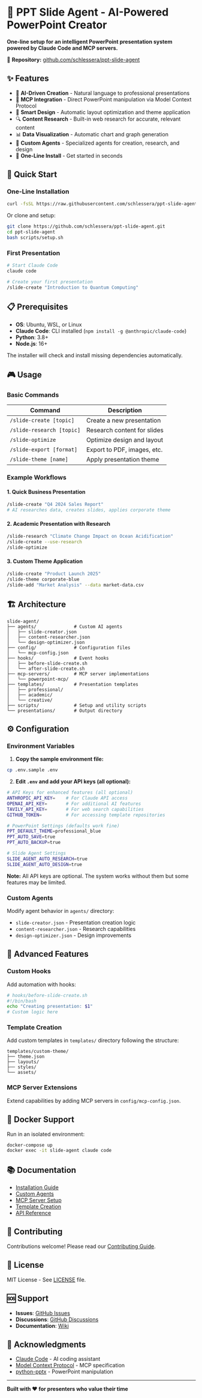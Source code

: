 # 🎯 PPT Slide Agent - AI-Powered PowerPoint Creator

**One-line setup for an intelligent PowerPoint presentation system powered by Claude Code and MCP servers.**

🔗 **Repository:** [github.com/schlessera/ppt-slide-agent](https://github.com/schlessera/ppt-slide-agent)

## ✨ Features

- 🤖 **AI-Driven Creation** - Natural language to professional presentations
- 🔌 **MCP Integration** - Direct PowerPoint manipulation via Model Context Protocol
- 🎨 **Smart Design** - Automatic layout optimization and theme application
- 🔍 **Content Research** - Built-in web research for accurate, relevant content
- 📊 **Data Visualization** - Automatic chart and graph generation
- 🎯 **Custom Agents** - Specialized agents for creation, research, and design
- 🚀 **One-Line Install** - Get started in seconds

## 🚀 Quick Start

### One-Line Installation

```bash
curl -fsSL https://raw.githubusercontent.com/schlessera/ppt-slide-agent/main/install.sh | bash
```

Or clone and setup:

```bash
git clone https://github.com/schlessera/ppt-slide-agent.git
cd ppt-slide-agent
bash scripts/setup.sh
```

### First Presentation

```bash
# Start Claude Code
claude code

# Create your first presentation
/slide-create "Introduction to Quantum Computing"
```

## 📋 Prerequisites

- **OS**: Ubuntu, WSL, or Linux
- **Claude Code**: CLI installed (`npm install -g @anthropic/claude-code`)
- **Python**: 3.8+ 
- **Node.js**: 16+

The installer will check and install missing dependencies automatically.

## 🎮 Usage

### Basic Commands

| Command | Description |
|---------|-------------|
| `/slide-create [topic]` | Create a new presentation |
| `/slide-research [topic]` | Research content for slides |
| `/slide-optimize` | Optimize design and layout |
| `/slide-export [format]` | Export to PDF, images, etc. |
| `/slide-theme [name]` | Apply presentation theme |

### Example Workflows

#### 1. Quick Business Presentation
```bash
/slide-create "Q4 2024 Sales Report"
# AI researches data, creates slides, applies corporate theme
```

#### 2. Academic Presentation with Research
```bash
/slide-research "Climate Change Impact on Ocean Acidification"
/slide-create --use-research
/slide-optimize
```

#### 3. Custom Theme Application
```bash
/slide-create "Product Launch 2025"
/slide-theme corporate-blue
/slide-add "Market Analysis" --data market-data.csv
```

## 🏗️ Architecture

```
slide-agent/
├── agents/              # Custom AI agents
│   ├── slide-creator.json
│   ├── content-researcher.json
│   └── design-optimizer.json
├── config/              # Configuration files
│   └── mcp-config.json
├── hooks/               # Event hooks
│   ├── before-slide-create.sh
│   └── after-slide-create.sh
├── mcp-servers/         # MCP server implementations
│   └── powerpoint-mcp/
├── templates/           # Presentation templates
│   ├── professional/
│   ├── academic/
│   └── creative/
├── scripts/             # Setup and utility scripts
└── presentations/       # Output directory
```

## ⚙️ Configuration

### Environment Variables

1. **Copy the sample environment file:**
```bash
cp .env.sample .env
```

2. **Edit `.env` and add your API keys (all optional):**
```bash
# API Keys for enhanced features (all optional)
ANTHROPIC_API_KEY=    # For Claude API access
OPENAI_API_KEY=       # For additional AI features
TAVILY_API_KEY=       # For web search capabilities
GITHUB_TOKEN=         # For accessing template repositories

# PowerPoint Settings (defaults work fine)
PPT_DEFAULT_THEME=professional_blue
PPT_AUTO_SAVE=true
PPT_AUTO_BACKUP=true

# Slide Agent Settings
SLIDE_AGENT_AUTO_RESEARCH=true
SLIDE_AGENT_AUTO_DESIGN=true
```

**Note:** All API keys are optional. The system works without them but some features may be limited.

### Custom Agents

Modify agent behavior in `agents/` directory:
- `slide-creator.json` - Presentation creation logic
- `content-researcher.json` - Research capabilities
- `design-optimizer.json` - Design improvements

## 🔧 Advanced Features

### Custom Hooks

Add automation with hooks:

```bash
# hooks/before-slide-create.sh
#!/bin/bash
echo "Creating presentation: $1"
# Custom logic here
```

### Template Creation

Add custom templates in `templates/` directory following the structure:
```
templates/custom-theme/
├── theme.json
├── layouts/
├── styles/
└── assets/
```

### MCP Server Extensions

Extend capabilities by adding MCP servers in `config/mcp-config.json`.

## 🐳 Docker Support

Run in an isolated environment:

```bash
docker-compose up
docker exec -it slide-agent claude code
```

## 📚 Documentation

- [Installation Guide](docs/installation.md)
- [Custom Agents](docs/agents.md)
- [MCP Server Setup](docs/mcp-setup.md)
- [Template Creation](docs/templates.md)
- [API Reference](docs/api.md)

## 🤝 Contributing

Contributions welcome! Please read our [Contributing Guide](CONTRIBUTING.md).

## 📄 License

MIT License - See [LICENSE](LICENSE) file.

## 🆘 Support

- **Issues**: [GitHub Issues](https://github.com/schlessera/ppt-slide-agent/issues)
- **Discussions**: [GitHub Discussions](https://github.com/schlessera/ppt-slide-agent/discussions)
- **Documentation**: [Wiki](https://github.com/schlessera/ppt-slide-agent/wiki)

## 🌟 Acknowledgments

- [Claude Code](https://claude.ai/code) - AI coding assistant
- [Model Context Protocol](https://modelcontextprotocol.io) - MCP specification
- [python-pptx](https://python-pptx.readthedocs.io) - PowerPoint manipulation

---

**Built with ❤️ for presenters who value their time**
